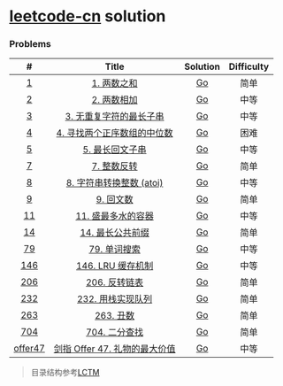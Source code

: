 # [leetcode-cn](https://leetcode-cn.com/) solution



### Problems
|                #                |                                                    Title                                                    |              Solution              | Difficulty |
| :-----------------------------: | :---------------------------------------------------------------------------------------------------------: | :--------------------------------: | :--------: |
|     [1](./algorithms/0001)      |                          [1. 两数之和](https://leetcode-cn.com/problems/two-sum/)                           |  [Go](./algorithms/0001/main.go)   |    简单    |
|     [2](./algorithms/0002)      |                      [2. 两数相加](https://leetcode-cn.com/problems/add-two-numbers/)                       |  [Go](./algorithms/0002/main.go)   |    中等    |
|     [3](./algorithms/0003)      | [3. 无重复字符的最长子串](https://leetcode-cn.com/problems/longest-substring-without-repeating-characters/) |  [Go](./algorithms/0003/main.go)   |    中等    |
|     [4](./algorithms/0004)      |        [4. 寻找两个正序数组的中位数](https://leetcode-cn.com/problems/median-of-two-sorted-arrays/)         |  [Go](./algorithms/0004/main.go)   |    困难    |
|     [5](./algorithms/0005)      |             [5. 最长回文子串](https://leetcode-cn.com/problems/longest-palindromic-substring/)              |  [Go](./algorithms/0005/main.go)   |    中等    |
|     [7](./algorithms/0007)      |                      [7. 整数反转](https://leetcode-cn.com/problems/reverse-integer/)                       |  [Go](./algorithms/0007/main.go)   |    简单    |
|     [8](./algorithms/0008)      |            [8. 字符串转换整数 (atoi)](https://leetcode-cn.com/problems/string-to-integer-atoi/)             |  [Go](./algorithms/0008/main.go)   |    中等    |
|     [9](./algorithms/0009)      |                      [9. 回文数](https://leetcode-cn.com/problems/palindrome-number/)                       |  [Go](./algorithms/0009/main.go)   |    简单    |
|     [11](./algorithms/0011)     |              [11. 盛最多水的容器](https://leetcode-cn.com/problems/container-with-most-water/)              |  [Go](./algorithms/0011/main.go)   |    中等    |
|     [14](./algorithms/0014)     |                 [14. 最长公共前缀](https://leetcode-cn.com/problems/longest-common-prefix/)                 |  [Go](./algorithms/0014/main.go)   |    简单    |
|     [79](./algorithms/0079)     |                        [79. 单词搜索](https://leetcode-cn.com/problems/word-search/)                        |  [Go](./algorithms/0079/main.go)   |    中等    |
|    [146](./algorithms/0146)     |                      [146. LRU 缓存机制](https://leetcode-cn.com/problems/lru-cache/)                       |  [Go](./algorithms/0146/main.go)   |    中等    |
|    [206](./algorithms/0206)     |                   [206. 反转链表](https://leetcode-cn.com/problems/reverse-linked-list/)                    |  [Go](./algorithms/0206/main.go)   |    简单    |
|    [232](./algorithms/0232)     |             [232. 用栈实现队列](https://leetcode-cn.com/problems/implement-queue-using-stacks/)             |  [Go](./algorithms/0232/main.go)   |    简单    |
|    [263](./algorithms/0263)     |                         [263. 丑数](https://leetcode-cn.com/problems/ugly-number/)                          |  [Go](./algorithms/0263/main.go)   |    简单    |
|    [704](./algorithms/0704)     |                      [704. 二分查找](https://leetcode-cn.com/problems/binary-search/)                       |  [Go](./algorithms/0704/main.go)   |    简单    |
| [offer47](./algorithms/offer47) |       [剑指 Offer 47. 礼物的最大价值](https://leetcode-cn.com/problems/li-wu-de-zui-da-jie-zhi-lcof/)       | [Go](./algorithms/offer47/main.go) |    中等    |



> 目录结构参考[LCTM](https://github.com/passionatefool/LCTM)
